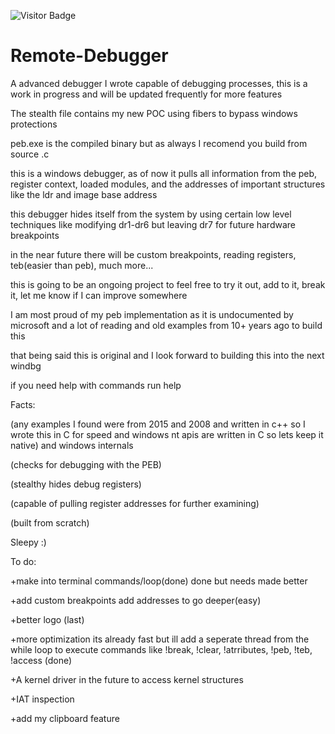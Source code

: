 ![Visitor Badge](https://komarev.com/ghpvc/?username=sleepyG8&label=Visitors&color=0e75b6&style=flat)
# Remote-Debugger
A advanced debugger I wrote capable of debugging processes, this is a work in progress and will be updated frequently for more features

The stealth file contains my new POC using fibers to bypass windows protections

peb.exe is the compiled binary but as always I recomend you build from source .c

this is a windows debugger, as of now it pulls all information from the peb, register context, loaded modules, and the addresses of important structures like the ldr and image base address

this debugger hides itself from the system by using certain low level techniques like modifying dr1-dr6 but leaving dr7 for future hardware breakpoints

in the near future there will be custom breakpoints, reading registers, teb(easier than peb), much more...

this is going to be an ongoing project to feel free to try it out, add to it, break it, let me know if I can improve somewhere

I am most proud of my peb implementation as it is undocumented by microsoft and a lot of reading and old examples from 10+ years ago to build this

that being said this is original and I look forward to building this into the next windbg

if you need help with commands run help 

Facts:

(any examples I found were from 2015 and 2008 and written in c++ so I wrote this in C for speed and windows nt apis are written in C so lets keep it native) and windows internals

(checks for debugging with the PEB)

(stealthy hides debug registers)

(capable of pulling register addresses for further examining)

(built from scratch)

Sleepy :)

To do: 

+make into terminal commands/loop(done) done but needs made better

+add custom breakpoints add addresses to go deeper(easy)

+better logo (last)

+more optimization its already fast but ill add a seperate thread from the while loop to execute commands like !break, !clear, !atrributes, !peb, !teb, !access (done)

+A kernel driver in the future to access kernel structures

+IAT inspection

+add my clipboard feature
